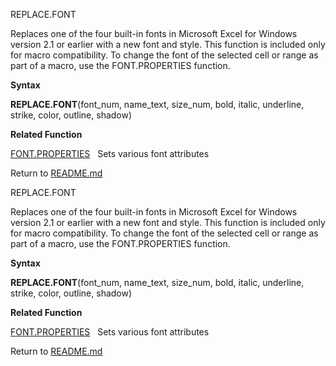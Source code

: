 REPLACE.FONT

Replaces one of the four built-in fonts in Microsoft Excel for Windows
version 2.1 or earlier with a new font and style. This function is
included only for macro compatibility. To change the font of the
selected cell or range as part of a macro, use the FONT.PROPERTIES
function.

**Syntax**

**REPLACE.FONT**(font\_num, name\_text, size\_num, bold, italic,
underline, strike, color, outline, shadow)

**Related Function**

[FONT.PROPERTIES](FONT.PROPERTIES.md)   Sets various font attributes



Return to [README.md](README.md)

REPLACE.FONT

Replaces one of the four built-in fonts in Microsoft Excel for Windows
version 2.1 or earlier with a new font and style. This function is
included only for macro compatibility. To change the font of the
selected cell or range as part of a macro, use the FONT.PROPERTIES
function.

**Syntax**

**REPLACE.FONT**(font\_num, name\_text, size\_num, bold, italic,
underline, strike, color, outline, shadow)

**Related Function**

[FONT.PROPERTIES](FONT.PROPERTIES.md)   Sets various font attributes



Return to [README.md](README.md)


